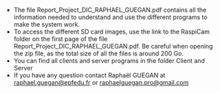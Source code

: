 -	The file Report_Project_DIC_RAPHAEL_GUEGAN.pdf contains all the information needed to understand and use the different programs to make the system work.
-	To access the different SD card images, use the link to the RaspiCam folder on the first page of the file Report_Project_DIC_RAPHAEL_GUEGAN.pdf. Be careful when opening the zip file, as the total size of all the files is around 200 Go.
-	You can find all clients and server programs in the folder Client and Server
-	If you have any question contact Raphaël GUEGAN at raphael.guegan@epfedu.fr or raphaelguegan.pro@gmail.com
